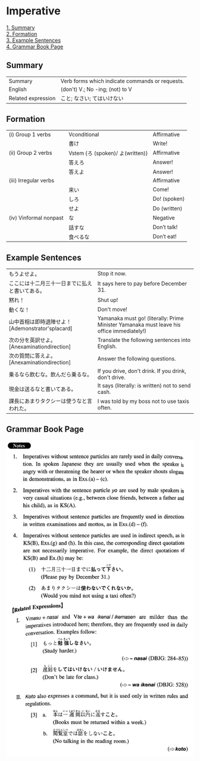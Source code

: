 # Imperative

[1. Summary](#summary)<br>
[2. Formation](#formation)<br>
[3. Example Sentences](#example-sentences)<br>
[4. Grammar Book Page](#grammar-book-page)<br>


## Summary

<table><tr>   <td>Summary</td>   <td>Verb forms which indicate commands or requests.</td></tr><tr>   <td>English</td>   <td>(don't) V.; No -ing; (not) to V</td></tr><tr>   <td>Related expression</td>   <td>こと; なさい; てはいけない</td></tr></table>

## Formation

<table class="table"> <tbody><tr class="tr head"> <td class="td"><span class="numbers">(i)</span> <span> <span class="bold">Group 1 verbs</span></span></td> <td class="td"><span class="concept">Vconditional</span> </td> <td class="td"><span>Affirmative</span></td> </tr> <tr class="tr"> <td class="td"><span>&nbsp;</span></td> <td class="td"><span>書<span class="concept">け</span></span> </td> <td class="td"><span>Write!</span></td> </tr> <tr class="tr head"> <td class="td"><span class="numbers">(ii)</span> <span> <span class="bold">Group 2 verbs</span></span></td> <td class="td"><span>Vstem {<span class="concept">ろ</span> (spoken)/ <span class="concept">よ</span>(written)}</span></td> <td class="td"><span>Affirmative</span></td> </tr> <tr class="tr"> <td class="td"><span>&nbsp;</span></td> <td class="td"><span>答え<span class="concept">ろ</span></span> </td> <td class="td"><span>Answer!</span></td> </tr> <tr class="tr"> <td class="td"><span>&nbsp;</span></td> <td class="td"><span>答え<span class="concept">よ</span></span> </td> <td class="td"><span>Answer!</span></td> </tr> <tr class="tr head"> <td class="td"><span class="numbers">(iii)</span> <span> <span class="bold">Irregular verbs</span></span></td> <td class="td"><span>&nbsp;</span></td> <td class="td"><span>Affirmative</span></td> </tr> <tr class="tr"> <td class="td"><span>&nbsp;</span></td> <td class="td"><span>来<span class="concept">い</span></span> </td> <td class="td"><span>Come!</span></td> </tr> <tr class="tr"> <td class="td"><span>&nbsp;</span></td> <td class="td"><span>し<span class="concept">ろ</span></span> </td> <td class="td"><span>Do!    (spoken)</span> </td> </tr> <tr class="tr"> <td class="td"><span>&nbsp;</span></td> <td class="td"><span>せ<span class="concept">よ</span></span> </td> <td class="td"><span>Do    (written)</span> </td> </tr> <tr class="tr head"> <td class="td"><span class="numbers">(iv)</span> <span> <span class="bold">Vinformal nonpast</span></span></td> <td class="td"><span class="concept">な</span> </td> <td class="td"><span>Negative</span></td> </tr> <tr class="tr"> <td class="td"><span>&nbsp;</span></td> <td class="td"><span>話す<span class="concept">な</span></span> </td> <td class="td"><span>Don’t    talk!</span></td> </tr> <tr class="tr"> <td class="td"><span>&nbsp;</span></td> <td class="td"><span>食べる<span class="concept">な</span></span> </td> <td class="td"><span>Don’t    eat!</span></td> </tr> </tbody></table>

## Example Sentences

<table><tr>   <td>もうよせよ。</td>   <td>Stop it now.</td></tr><tr>   <td>ここには十二月三十一日までに払えと書いてある。</td>   <td>It says here to pay before December 31.</td></tr><tr>   <td>黙れ！</td>   <td>Shut up!</td></tr><tr>   <td>動くな！</td>   <td>Don't move!</td></tr><tr>   <td>山中首相は即時退陣せよ！[Ademonstrator'splacard]</td>   <td>Yamanaka must go! (literally: Prime Minister Yamanaka must leave his office immediately!)</td></tr><tr>   <td>次の分を英訳せよ。[Anexaminationdirection]</td>   <td>Translate the following sentences into English.</td></tr><tr>   <td>次の質問に答えよ。[Anexaminationdirection]</td>   <td>Answer the following questions.</td></tr><tr>   <td>乗るなら飲むな。飲んだら乗るな。</td>   <td>If you drive, don't drink. If you drink, don't drive.</td></tr><tr>   <td>現金は送るなと書いてある。</td>   <td>It says (literally: is written) not to send cash.</td></tr><tr>   <td>課長にあまりタクシーは使うなと言われた。</td>   <td>I was told by my boss not to use taxis often.</td></tr></table>

## Grammar Book Page

![](../img/IntermediateImperative.png)

